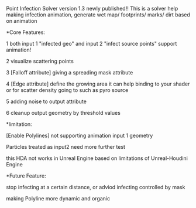 Point Infection Solver version 1.3 newly published!!
This is a solver help making infection animation, generate wet map/ footprints/ marks/ dirt based on animation


*Core Features:

1 both input 1 "infected geo" and input 2 "infect source points" support animation! 

2 visualize scattering points

3 [Falloff attribute] giving a spreading mask attribute

4 [Edge attribute] define the growing area
  it can help binding to your shader or for scatter density going to such as pyro source

5 adding noise to output attribute

6 cleanup output geometry by threshold values


*limitation:

[Enable Polylines] not supporting animation input 1 geometry

Particles treated as input2 need more further test

this HDA not works in Unreal Engine based on limitations of Unreal-Houdini Engine


*Future Feature:

stop infecting at a certain distance, or adviod infecting controlled by mask

making Polyline more dynamic and organic
